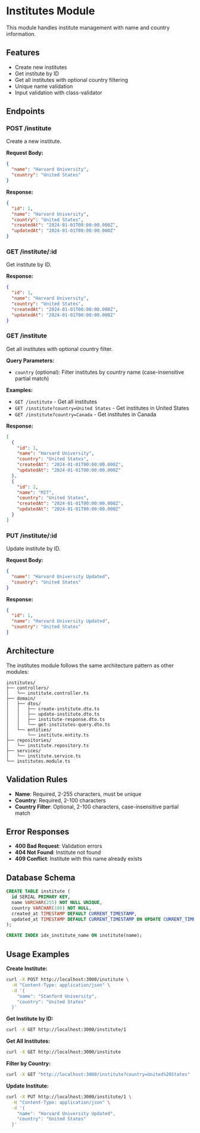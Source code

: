 # Institutes Module

This module handles institute management with name and country information.

## Features

- Create new institutes
- Get institute by ID
- Get all institutes with optional country filtering
- Unique name validation
- Input validation with class-validator

## Endpoints

### POST /institute
Create a new institute.

**Request Body:**
```json
{
  "name": "Harvard University",
  "country": "United States"
}
```

**Response:**
```json
{
  "id": 1,
  "name": "Harvard University",
  "country": "United States",
  "createdAt": "2024-01-01T00:00:00.000Z",
  "updatedAt": "2024-01-01T00:00:00.000Z"
}
```

### GET /institute/:id
Get institute by ID.

**Response:**
```json
{
  "id": 1,
  "name": "Harvard University",
  "country": "United States",
  "createdAt": "2024-01-01T00:00:00.000Z",
  "updatedAt": "2024-01-01T00:00:00.000Z"
}
```

### GET /institute
Get all institutes with optional country filter.

**Query Parameters:**
- `country` (optional): Filter institutes by country name (case-insensitive partial match)

**Examples:**
- `GET /institute` - Get all institutes
- `GET /institute?country=United States` - Get institutes in United States
- `GET /institute?country=Canada` - Get institutes in Canada

**Response:**
```json
[
  {
    "id": 1,
    "name": "Harvard University",
    "country": "United States",
    "createdAt": "2024-01-01T00:00:00.000Z",
    "updatedAt": "2024-01-01T00:00:00.000Z"
  },
  {
    "id": 2,
    "name": "MIT",
    "country": "United States",
    "createdAt": "2024-01-01T00:00:00.000Z",
    "updatedAt": "2024-01-01T00:00:00.000Z"
  }
]
```

### PUT /institute/:id
Update institute by ID.

**Request Body:**
```json
{
  "name": "Harvard University Updated",
  "country": "United States"
}
```

**Response:**
```json
{
  "id": 1,
  "name": "Harvard University Updated",
  "country": "United States"
}
```

## Architecture

The institutes module follows the same architecture pattern as other modules:

```
institutes/
├── controllers/
│   └── institute.controller.ts
├── domain/
│   ├── dtos/
│   │   ├── create-institute.dto.ts
│   │   ├── update-institute.dto.ts
│   │   ├── institute-response.dto.ts
│   │   └── get-institutes-query.dto.ts
│   └── entities/
│       └── institute.entity.ts
├── repositories/
│   └── institute.repository.ts
├── services/
│   └── institute.service.ts
└── institutes.module.ts
```

## Validation Rules

- **Name**: Required, 2-255 characters, must be unique
- **Country**: Required, 2-100 characters
- **Country Filter**: Optional, 2-100 characters, case-insensitive partial match

## Error Responses

- **400 Bad Request**: Validation errors
- **404 Not Found**: Institute not found
- **409 Conflict**: Institute with this name already exists

## Database Schema

```sql
CREATE TABLE institute (
  id SERIAL PRIMARY KEY,
  name VARCHAR(255) NOT NULL UNIQUE,
  country VARCHAR(100) NOT NULL,
  created_at TIMESTAMP DEFAULT CURRENT_TIMESTAMP,
  updated_at TIMESTAMP DEFAULT CURRENT_TIMESTAMP ON UPDATE CURRENT_TIMESTAMP
);

CREATE INDEX idx_institute_name ON institute(name);
```

## Usage Examples

**Create Institute:**
```bash
curl -X POST http://localhost:3000/institute \
  -H "Content-Type: application/json" \
  -d '{
    "name": "Stanford University",
    "country": "United States"
  }'
```

**Get Institute by ID:**
```bash
curl -X GET http://localhost:3000/institute/1
```

**Get All Institutes:**
```bash
curl -X GET http://localhost:3000/institute
```

**Filter by Country:**
```bash
curl -X GET "http://localhost:3000/institute?country=United%20States"
```

**Update Institute:**
```bash
curl -X PUT http://localhost:3000/institute/1 \
  -H "Content-Type: application/json" \
  -d '{
    "name": "Harvard University Updated",
    "country": "United States"
  }'
``` 